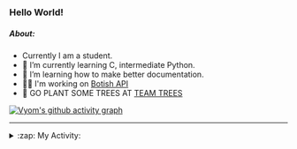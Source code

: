 ### Hello World!

##### About:
- Currently I am a student.
- 🌱 I’m currently learning C, intermediate Python.
- 🌱 I’m learning how to make better documentation.
- 👨‍💻 I'm working on [Botish API](https://github.com/Vyvy-vi/api)
- 🌱 GO PLANT SOME TREES AT [TEAM TREES](https://teamtrees.org/)

[![Vyom's github activity graph](https://activity-graph.herokuapp.com/graph?username=Vyvy-vi)](https://github.com/ashutosh00710/github-readme-activity-graph)

---
<details>
  <summary>:zap: My Activity:</summary>
  
<!--START_SECTION:waka-->
![Code Time](http://img.shields.io/badge/Code%20Time-731%20hrs%2036%20mins-blue)

**I'm a Night 🦉** 

```text
🌞 Morning    57 commits     ██░░░░░░░░░░░░░░░░░░░░░░░   7.96% 
🌆 Daytime    164 commits    █████░░░░░░░░░░░░░░░░░░░░   22.91% 
🌃 Evening    250 commits    ████████░░░░░░░░░░░░░░░░░   34.92% 
🌙 Night      245 commits    ████████░░░░░░░░░░░░░░░░░   34.22%

```
📅 **I'm Most Productive on Sunday** 

```text
Monday       69 commits     ██░░░░░░░░░░░░░░░░░░░░░░░   9.64% 
Tuesday      122 commits    ████░░░░░░░░░░░░░░░░░░░░░   17.04% 
Wednesday    114 commits    ████░░░░░░░░░░░░░░░░░░░░░   15.92% 
Thursday     104 commits    ███░░░░░░░░░░░░░░░░░░░░░░   14.53% 
Friday       77 commits     ██░░░░░░░░░░░░░░░░░░░░░░░   10.75% 
Saturday     84 commits     ███░░░░░░░░░░░░░░░░░░░░░░   11.73% 
Sunday       146 commits    █████░░░░░░░░░░░░░░░░░░░░   20.39%

```


📊 **This Week I Spent My Time On** 

```text
🔥 Editors: 
VS Code                  8 hrs 59 mins       ████████████████████████░   95.72% 
Vim                      24 mins             █░░░░░░░░░░░░░░░░░░░░░░░░   4.28%

🐱‍💻 Projects: 
praise_backend_js        4 hrs 7 mins        ███████████░░░░░░░░░░░░░░   43.95% 
phishing-check-bot       3 hrs 33 mins       █████████░░░░░░░░░░░░░░░░   37.91% 
session-3-revision       42 mins             █░░░░░░░░░░░░░░░░░░░░░░░░   7.48% 
Unknown Project          38 mins             █░░░░░░░░░░░░░░░░░░░░░░░░   6.76% 
TEC-Discord-Automation   8 mins              ░░░░░░░░░░░░░░░░░░░░░░░░░   1.46%

```


 Last Updated on 18/04/2022 13:11:58 UTC
<!--END_SECTION:waka-->
</details>
